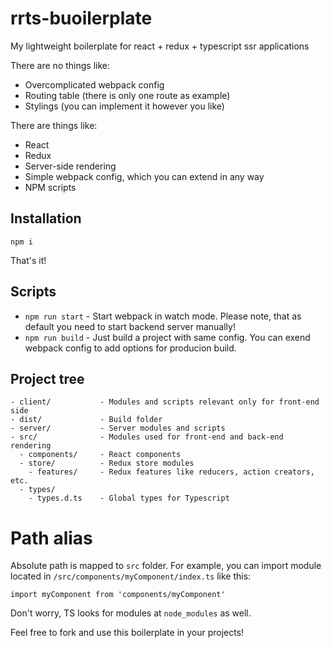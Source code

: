 # rrts-buoilerplate
My lightweight boilerplate for react + redux + typescript ssr applications

There are no things like:
* Overcomplicated webpack config
* Routing table (there is only one route as example)
* Stylings (you can implement it however you like)

There are things like:
* React
* Redux
* Server-side rendering
* Simple webpack config, which you can extend in any way
* NPM scripts

## Installation
```
npm i
```
That's it!

## Scripts
* `npm run start` - Start webpack in watch mode. Please note, that as default you need to start backend server manually!
* `npm run build` - Just build a project with same config. You can exend webpack config to add options for producion build.

## Project tree

```
- client/           - Modules and scripts relevant only for front-end side
- dist/             - Build folder
- server/           - Server modules and scripts
- src/              - Modules used for front-end and back-end rendering
  - components/     - React components
  - store/          - Redux store modules
    - features/     - Redux features like reducers, action creators, etc.
  - types/
    - types.d.ts    - Global types for Typescript
```

# Path alias
Absolute path is mapped to `src` folder. For example, you can import module located in `/src/components/myComponent/index.ts` like this:

```
import myComponent from 'components/myComponent'
```

Don't worry, TS looks for modules at `node_modules` as well.

Feel free to fork and use this boilerplate in your projects!
